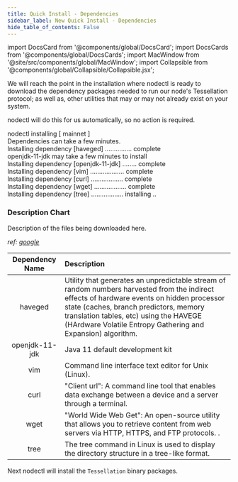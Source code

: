 ```yaml
---
title: Quick Install - Dependencies 
sidebar_label: New Quick Install - Dependencies
hide_table_of_contents: False
---
```

<intro-end />

import DocsCard from '@components/global/DocsCard';
import DocsCards from '@components/global/DocsCards';
import MacWindow from '@site/src/components/global/MacWindow';
import Collapsible from '@components/global/Collapsible/Collapsible.jsx';

<head>
  <title>Constellation Network Automation with nodectl</title>
  <meta
    name="description"
    content="nodectl new quick installation"
  />
</head>

We will reach the point in the installation where nodectl is ready to download the dependency packages needed to run our node's Tessellation protocol; as well as, other utilities that may or may not already exist on your system.

nodectl will do this for us automatically, so no action is required.

<MacWindow>
nodectl installing [ mainnet ]<br />
Dependencies can take a few minutes.<br />                 
Installing dependency [haveged] ............... complete<br />
openjdk-11-jdk may take a few minutes to install<br /> 
Installing dependency [openjdk-11-jdk] ........ complete<br />
Installing dependency [vim] ................... complete <br /> 
Installing dependency [curl] .................. complete<br />
Installing dependency [wget] .................. complete<br />
Installing dependency [tree] .................. installing ..<br /> 
</MacWindow>

### Description Chart

Description of the files being downloaded here.  

*ref: [google](https://www.google.com)*

| Dependency Name | Description |
| :---------------: | :--------- |
| haveged | Utility that generates an unpredictable stream of random numbers harvested from the indirect effects of hardware events on hidden processor state (caches, branch predictors, memory translation tables, etc) using the HAVEGE (HArdware Volatile Entropy Gathering and Expansion) algorithm. |
| openjdk-11-jdk | Java 11 default development kit |
| vim | Command line interface text editor for Unix (Linux). |
| curl | "Client url": A command line tool that enables data exchange between a device and a server through a terminal. |
| wget | "World Wide Web Get": An open-source utility that allows you to retrieve content from web servers via HTTP, HTTPS, and FTP protocols. . |
| tree | The tree command in Linux is used to display the directory structure in a tree-like format. |

Next nodectl will install the `Tessellation` binary packages.